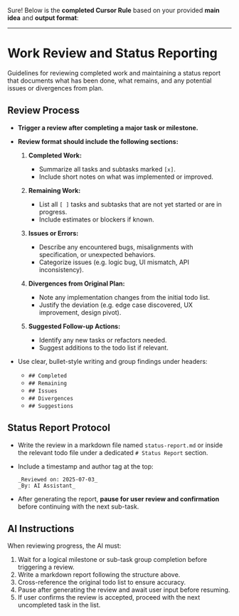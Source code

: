 Sure! Below is the **completed Cursor Rule** based on your provided **main idea** and **output format**:

---

# Work Review and Status Reporting

Guidelines for reviewing completed work and maintaining a status report that documents what has been done, what remains, and any potential issues or divergences from plan.

## Review Process

* **Trigger a review after completing a major task or milestone.**

* **Review format should include the following sections:**

  1. **Completed Work:**

     * Summarize all tasks and subtasks marked `[x]`.
     * Include short notes on what was implemented or improved.
  2. **Remaining Work:**

     * List all `[ ]` tasks and subtasks that are not yet started or are in progress.
     * Include estimates or blockers if known.
  3. **Issues or Errors:**

     * Describe any encountered bugs, misalignments with specification, or unexpected behaviors.
     * Categorize issues (e.g. logic bug, UI mismatch, API inconsistency).
  4. **Divergences from Original Plan:**

     * Note any implementation changes from the initial todo list.
     * Justify the deviation (e.g. edge case discovered, UX improvement, design pivot).
  5. **Suggested Follow-up Actions:**

     * Identify any new tasks or refactors needed.
     * Suggest additions to the todo list if relevant.

* Use clear, bullet-style writing and group findings under headers:

  * `## Completed`
  * `## Remaining`
  * `## Issues`
  * `## Divergences`
  * `## Suggestions`

## Status Report Protocol

* Write the review in a markdown file named `status-report.md` or inside the relevant todo file under a dedicated `# Status Report` section.
* Include a timestamp and author tag at the top:

  ```
  _Reviewed on: 2025-07-03_  
  _By: AI Assistant_
  ```
* After generating the report, **pause for user review and confirmation** before continuing with the next sub-task.

## AI Instructions

When reviewing progress, the AI must:

1. Wait for a logical milestone or sub-task group completion before triggering a review.
2. Write a markdown report following the structure above.
3. Cross-reference the original todo list to ensure accuracy.
4. Pause after generating the review and await user input before resuming.
5. If user confirms the review is accepted, proceed with the next uncompleted task in the list.
